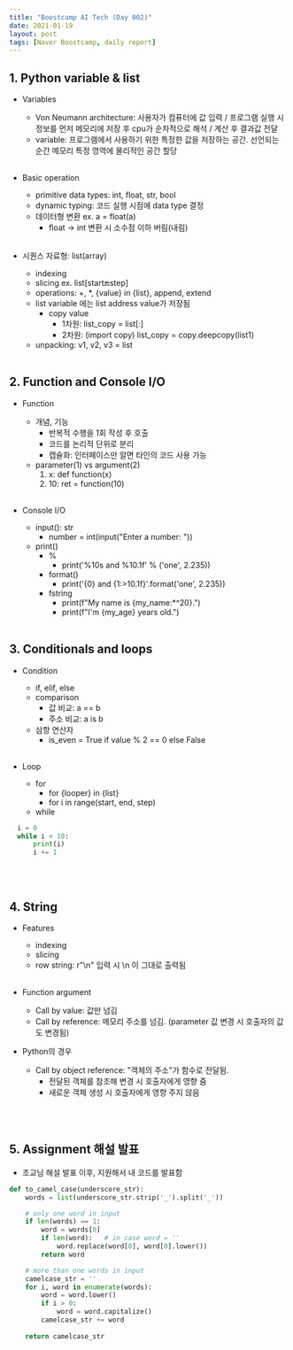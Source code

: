 ```yaml
---
title: "Boostcamp AI Tech (Day 002)"
date: 2021-01-19
layout: post
tags: [Naver Boostcamp, daily report]
---
```


## 1. Python variable & list

* Variables
  * Von Neumann architecture: 사용자가 컴퓨터에 값 입력 / 프로그램 실행 시 정보를 먼저 메모리에 저장 후 cpu가 순차적으로 해석 / 계산 후 결과값 전달
  * variable: 프로그램에서 사용하기 위한 특정한 값을 저장하는 공간. 선언되는 순간 메모리 특정 영역에 물리적인 공간 할당
<br><br>

* Basic operation
  * primitive data types: int, float, str, bool
  * dynamic typing: 코드 실행 시점에 data type 결정
  * 데이터형 변환 ex. a = float(a)
  	* float -> int 변환 시 소수점 이하 버림(내림)
<br><br>

* 시퀀스 자료형: list(array)
  * indexing
  * slicing ex. list[start:end:step]
  * operations: +, *, {value} in {list}, append, extend
  * list variable 에는 list address value가 저장됨
    * copy value
      * 1차원: list_copy = list[:]
      * 2차원: (import copy) list_copy = copy.deepcopy(list1)
  * unpacking: v1, v2, v3 = list
<br><br>

## 2. Function and Console I/O

* Function
  * 개념, 기능
    * 반복적 수행을 1회 작성 후 호출
    * 코드를 논리적 단위로 분리
    * 캡슐화: 인터페이스만 알면 타인의 코드 사용 가능
  * parameter(1) vs argument(2)
    1. x: def function(x)
    2. 10: ret = function(10)
<br><br>

* Console I/O
  * input(): str
    * number = int(input("Enter a number: "))
  * print()
    * %
        * print('%10s and %10.1f' % ('one', 2.235))
    * format()
        * print('{0} and {1:>10.1f}'.format('one', 2.235))
    * fstring
        * print(f"My name is {my_name:*^20}.")
        * print(f"I'm {my_age} years old.")
<br><br>

## 3. Conditionals and loops

* Condition
  * if, elif, else
  * comparison
    * 값 비교: a == b
    * 주소 비교: a is b
  * 삼항 연산자
    * is_even = True if value % 2 == 0 else False
<br><br>

* Loop
  * for
    * for {looper} in {list}
    * for i in range(start, end, step)
  * while

``` python
  i = 0
  while i < 10:
      print(i)
      i += 1
```

<br><br>

## 4. String

* Features
  * indexing
  * slicing
  * row string: r"\n" 입력 시 \n 이 그대로 출력됨
<br><br>

* Function argument
  * Call by value: 값만 넘김
  * Call by reference: 메모리 주소를 넘김. (parameter 값 변경 시 호출자의 값도 변경됨)
* Python의 경우
  * Call by object reference: "객체의 주소"가 함수로 전달됨.
    * 전달된 객체를 참조해 변경 시 호출자에게 영향 줌
    * 새로운 객체 생성 시 호출자에게 영향 주지 않음

<br><br>

## 5. Assignment 해설 발표

* 조교님 해설 발표 이후, 지원해서 내 코드를 발표함

``` python
def to_camel_case(underscore_str):
    words = list(underscore_str.strip('_').split('_'))

    # only one word in input
    if len(words) == 1:
        word = words[0]
        if len(word):   # in case word = ''
            word.replace(word[0], word[0].lower())
        return word

    # more than one words in input
    camelcase_str = ''
    for i, word in enumerate(words):
        word = word.lower()
        if i > 0:
            word = word.capitalize()
        camelcase_str += word
        
    return camelcase_str
```

